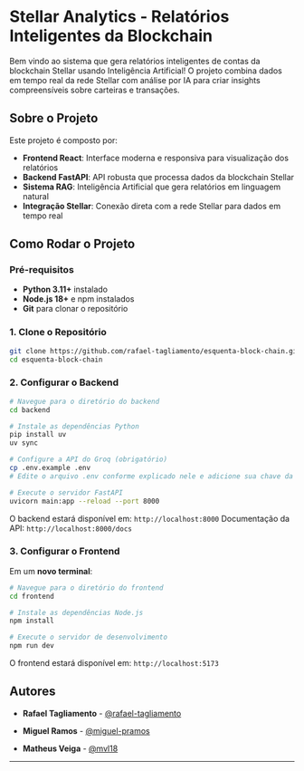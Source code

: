 # Stellar Analytics - Relatórios Inteligentes da Blockchain

Bem vindo ao sistema que gera relatórios inteligentes de contas da blockchain Stellar usando Inteligência Artificial! O projeto combina dados em tempo real da rede Stellar com análise por IA para criar insights compreensíveis sobre carteiras e transações.

## Sobre o Projeto

Este projeto é composto por:

- **Frontend React**: Interface moderna e responsiva para visualização dos relatórios
- **Backend FastAPI**: API robusta que processa dados da blockchain Stellar
- **Sistema RAG**: Inteligência Artificial que gera relatórios em linguagem natural
- **Integração Stellar**: Conexão direta com a rede Stellar para dados em tempo real

## Como Rodar o Projeto

### Pré-requisitos

- **Python 3.11+** instalado
- **Node.js 18+** e npm instalados
- **Git** para clonar o repositório

### 1. Clone o Repositório

```bash
git clone https://github.com/rafael-tagliamento/esquenta-block-chain.git
cd esquenta-block-chain
```

### 2. Configurar o Backend

```bash
# Navegue para o diretório do backend
cd backend

# Instale as dependências Python
pip install uv
uv sync

# Configure a API do Groq (obrigatório)
cp .env.example .env
# Edite o arquivo .env conforme explicado nele e adicione sua chave da API do Groq

# Execute o servidor FastAPI
uvicorn main:app --reload --port 8000
```

O backend estará disponível em: `http://localhost:8000`
Documentação da API: `http://localhost:8000/docs`

### 3. Configurar o Frontend

Em um **novo terminal**:

```bash
# Navegue para o diretório do frontend
cd frontend

# Instale as dependências Node.js
npm install

# Execute o servidor de desenvolvimento
npm run dev
```

O frontend estará disponível em: `http://localhost:5173`


## Autores

- **Rafael Tagliamento** - [@rafael-tagliamento](https://github.com/rafael-tagliamento)

- **Miguel Ramos** - [@miguel-pramos](https://github.com/miguel-pramos)

- **Matheus Veiga** - [@mvl18](https://github.com/mvl18)

---